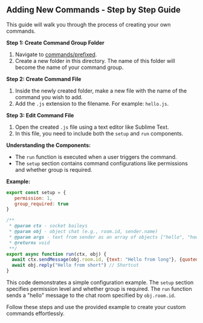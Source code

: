 ## Adding New Commands - Step by Step Guide

This guide will walk you through the process of creating your own commands.

**Step 1: Create Command Group Folder**

1. Navigate to [commands/prefixed](../commands/prefixed).
2. Create a new folder in this directory. The name of this folder will become the name of your command group.

**Step 2: Create Command File**

1. Inside the newly created folder, make a new file with the name of the command you wish to add.
2. Add the `.js` extension to the filename. For example: `hello.js`.

**Step 3: Edit Command File**

1. Open the created `.js` file using a text editor like Sublime Text.
2. In this file, you need to include both the `setup` and `run` components.

**Understanding the Components:**

- The `run` function is executed when a user triggers the command.
- The `setup` section contains command configurations like permissions and whether group is required.

**Example:**

```js
export const setup = {
   permission: 1,
   group_required: true
}

/**
 * @param ctx - socket baileys
 * @param obj - object chat (e.g., room.id, sender.name)
 * @param args - text from sender as an array of objects ["hello", "how"]
 * @returns void
 **/
export async function run(ctx, obj) {
  await ctx.sendMessage(obj.room.id, {text: "Hello from long"}, {quoted: obj.message.rawkey}) // Reply message
  await obj.reply("Hello from short") // Shortcut
}
```

This code demonstrates a simple configuration example. The `setup` section specifies permission level and whether group is required. The `run` function sends a "hello" message to the chat room specified by `obj.room.id`.

Follow these steps and use the provided example to create your custom commands effortlessly.